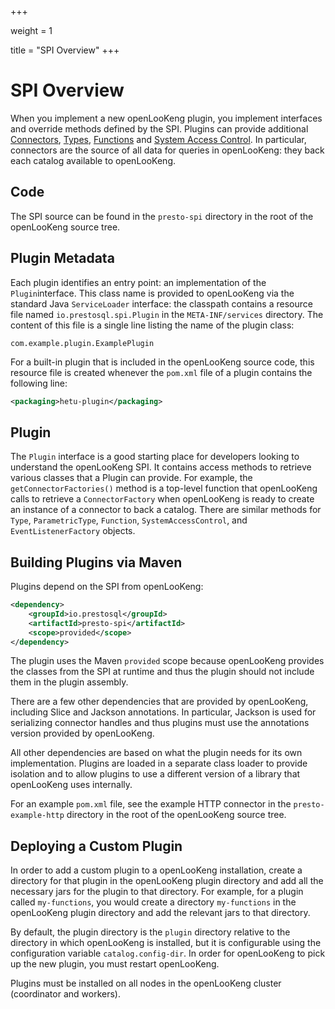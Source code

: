 +++

weight = 1

title = "SPI Overview"
+++

# SPI Overview

When you implement a new openLooKeng plugin, you implement interfaces and override methods defined by the SPI. Plugins can provide additional [Connectors](./connectors.html), [Types](./types.html), [Functions](./functions.html) and [System Access Control](./system-access-control.html). In particular, connectors are the source of all data for queries in openLooKeng: they back each catalog available to openLooKeng.

## Code

The SPI source can be found in the `presto-spi` directory in the root of the openLooKeng source tree.

## Plugin Metadata

Each plugin identifies an entry point: an implementation of the `Plugin`interface. This class name is provided to openLooKeng via the standard Java `ServiceLoader` interface: the classpath contains a resource file named `io.prestosql.spi.Plugin` in the `META-INF/services` directory. The content of this file is a single line listing the name of the plugin class:

``` 
com.example.plugin.ExamplePlugin
```

For a built-in plugin that is included in the openLooKeng source code, this resource file is created whenever the `pom.xml` file of a plugin contains the following line:

``` xml
<packaging>hetu-plugin</packaging>
```

## Plugin

The `Plugin` interface is a good starting place for developers looking to understand the openLooKeng SPI. It contains access methods to retrieve various classes that a Plugin can provide. For example, the `getConnectorFactories()` method is a top-level function that openLooKeng calls to retrieve a `ConnectorFactory` when openLooKeng is ready to create an instance of a connector to back a catalog. There are similar methods for `Type`, `ParametricType`, `Function`, `SystemAccessControl`, and `EventListenerFactory` objects.

## Building Plugins via Maven

Plugins depend on the SPI from openLooKeng:

``` xml
<dependency>
    <groupId>io.prestosql</groupId>
    <artifactId>presto-spi</artifactId>
    <scope>provided</scope>
</dependency>
```

The plugin uses the Maven `provided` scope because openLooKeng provides the classes from the SPI at runtime and thus the plugin should not include them in the plugin assembly.

There are a few other dependencies that are provided by openLooKeng, including Slice and Jackson annotations. In particular, Jackson is used for serializing connector handles and thus plugins must use the annotations version provided by openLooKeng.

All other dependencies are based on what the plugin needs for its own implementation. Plugins are loaded in a separate class loader to provide isolation and to allow plugins to use a different version of a library that openLooKeng uses internally.

For an example `pom.xml` file, see the example HTTP connector in the `presto-example-http` directory in the root of the openLooKeng source tree.

## Deploying a Custom Plugin

In order to add a custom plugin to a openLooKeng installation, create a directory for that plugin in the openLooKeng plugin directory and add all the necessary jars for the plugin to that directory. For example, for a plugin called `my-functions`, you would create a directory `my-functions` in the openLooKeng plugin directory and add the relevant jars to that directory.

By default, the plugin directory is the `plugin` directory relative to the directory in which openLooKeng is installed, but it is configurable using the configuration variable `catalog.config-dir`. In order for openLooKeng to pick up the new plugin, you must restart openLooKeng.

Plugins must be installed on all nodes in the openLooKeng cluster (coordinator and workers).
